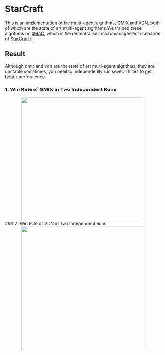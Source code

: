 # StarCraft
This is an implementation of the multi-agent algrithms, [QMIX](https://arxiv.org/abs/1803.11485) and [VDN](https://arxiv.org/abs/1706.05296), both of which are the state of art multi-agent algrithms.We trained these algrithms on [SMAC](https://github.com/oxwhirl/smac), which is the decentralised micromanagement scenarios of [StarCraft II](https://en.wikipedia.org/wiki/StarCraft_II:_Wings_of_Liberty)
## Result
Although qmix and vdn are the state of art multi-agent algrithms, they are unstable sometimes, you need to independently run several times to get better performence.
### 1. Win Rate of QMIX in Two Independent Runs
<div align=center><img width = '400' height ='400' src ="https://github.com/starry-sky6688/StarCraft/blob/master/model/qmix/compare.png"/></div>
### 2. Win Rate of VDN in Two Independent Runs
<div align=center><img width = '400' height ='400' src ="https://github.com/starry-sky6688/StarCraft/blob/master/model/vdn/compare.png"/></div>
